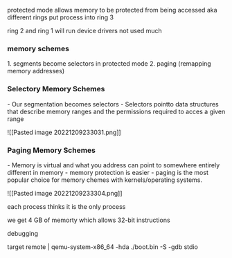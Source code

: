 protected mode allows memory to be protected from being accessed aka different rings put process into ring 3

ring 2 and ring 1 will run device drivers not used much 

<h3>memory schemes</h3>
1. segments become selectors in protected mode 
2. paging (remapping memory addresses)


<h3>Selectory Memory Schemes</h3>
- Our segmentation becomes selectors
- Selectors pointto data structures that describe memory ranges and the permissions required to acces a given range 

![[Pasted image 20221209233031.png]]

<h3>Paging Memory Schemes</h3>
- Memory is virtual and what you address can point to somewhere entirely different in memory 
- memory protection is easier 
- paging is the most popular choice for memory chemes with kernels/operating systems.

![[Pasted image 20221209233304.png]]

each process thinks it is the only process

we get 4 GB of memorty which allows 32-bit instructions

debugging 

target remote | qemu-system-x86_64 -hda ./boot.bin -S -gdb stdio